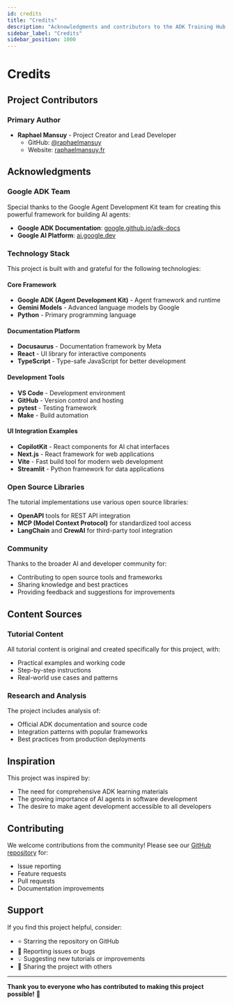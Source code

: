 ```yaml
---
id: credits
title: "Credits"
description: "Acknowledgments and contributors to the ADK Training Hub project"
sidebar_label: "Credits"
sidebar_position: 1000
---
```


# Credits

## Project Contributors

### Primary Author

- **Raphael Mansuy** - Project Creator and Lead Developer
  - GitHub: [@raphaelmansuy](https://github.com/raphaelmansuy)
  - Website: [raphaelmansuy.fr](https://raphaelmansuy.fr)

## Acknowledgments

### Google ADK Team

Special thanks to the Google Agent Development Kit team for creating this powerful framework for building AI agents:

- **Google ADK Documentation**: [google.github.io/adk-docs](https://google.github.io/adk-docs/)
- **Google AI Platform**: [ai.google.dev](https://ai.google.dev/)

### Technology Stack

This project is built with and grateful for the following technologies:

#### Core Framework

- **Google ADK (Agent Development Kit)** - Agent framework and runtime
- **Gemini Models** - Advanced language models by Google
- **Python** - Primary programming language

#### Documentation Platform

- **Docusaurus** - Documentation framework by Meta
- **React** - UI library for interactive components
- **TypeScript** - Type-safe JavaScript for better development

#### Development Tools

- **VS Code** - Development environment
- **GitHub** - Version control and hosting
- **pytest** - Testing framework
- **Make** - Build automation

#### UI Integration Examples

- **CopilotKit** - React components for AI chat interfaces
- **Next.js** - React framework for web applications
- **Vite** - Fast build tool for modern web development
- **Streamlit** - Python framework for data applications

### Open Source Libraries

The tutorial implementations use various open source libraries:

- **OpenAPI** tools for REST API integration
- **MCP (Model Context Protocol)** for standardized tool access
- **LangChain** and **CrewAI** for third-party tool integration

### Community

Thanks to the broader AI and developer community for:

- Contributing to open source tools and frameworks
- Sharing knowledge and best practices
- Providing feedback and suggestions for improvements

## Content Sources

### Tutorial Content

All tutorial content is original and created specifically for this project, with:

- Practical examples and working code
- Step-by-step instructions
- Real-world use cases and patterns

### Research and Analysis

The project includes analysis of:

- Official ADK documentation and source code
- Integration patterns with popular frameworks
- Best practices from production deployments

## Inspiration

This project was inspired by:

- The need for comprehensive ADK learning materials
- The growing importance of AI agents in software development
- The desire to make agent development accessible to all developers

## Contributing

We welcome contributions from the community! Please see our [GitHub repository](https://github.com/raphaelmansuy/adk_training) for:

- Issue reporting
- Feature requests
- Pull requests
- Documentation improvements

## Support

If you find this project helpful, consider:

- ⭐ Starring the repository on GitHub
- 🐛 Reporting issues or bugs
- 💡 Suggesting new tutorials or improvements
- 📢 Sharing the project with others

---

**Thank you to everyone who has contributed to making this project possible!** 🙏
